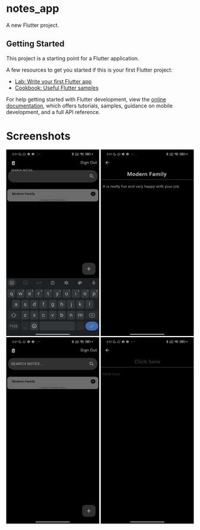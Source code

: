 # notes_app

A new Flutter project.

## Getting Started

This project is a starting point for a Flutter application.

A few resources to get you started if this is your first Flutter project:

- [Lab: Write your first Flutter app](https://docs.flutter.dev/get-started/codelab)
- [Cookbook: Useful Flutter samples](https://docs.flutter.dev/cookbook)

For help getting started with Flutter development, view the
[online documentation](https://docs.flutter.dev/), which offers tutorials,
samples, guidance on mobile development, and a full API reference.

# Screenshots

<img src="https://github.com/Usuwana/notes_app/blob/main/assets/1.jpeg" width="250" height="500"> <img src="https://github.com/Usuwana/notes_app/blob/main/assets/2.jpeg" width="250" height="500">
<img src="https://github.com/Usuwana/notes_app/blob/main/assets/3.jpeg" width="250" height="500"> <img src="https://github.com/Usuwana/notes_app/blob/main/assets/4.jpeg" width="250" height="500">

